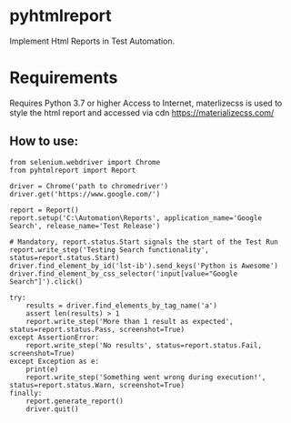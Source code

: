 # pyhtmlreport

Implement Html Reports in Test Automation. 


# Requirements

Requires Python 3.7 or higher
Access to Internet, materlizecss is used to style the html report and accessed via cdn
https://materializecss.com/

## How to use:

```
from selenium.webdriver import Chrome
from pyhtmlreport import Report

driver = Chrome('path to chromedriver')
driver.get('https://www.google.com/')

report = Report()
report.setup('C:\Automation\Reports', application_name='Google Search', release_name='Test Release')

# Mandatory, report.status.Start signals the start of the Test Run
report.write_step('Testing Search functionality', status=report.status.Start)
driver.find_element_by_id('lst-ib').send_keys('Python is Awesome')
driver.find_element_by_css_selector('input[value="Google Search"]').click()

try:
    results = driver.find_elements_by_tag_name('a')
    assert len(results) > 1
    report.write_step('More than 1 result as expected', status=report.status.Pass, screenshot=True)
except AssertionError:
    report.write_step('No results', status=report.status.Fail, screenshot=True)
except Exception as e:
    print(e)
    report.write_step('Something went wrong during execution!', status=report.status.Warn, screenshot=True)
finally:
    report.generate_report()
    driver.quit()
```

